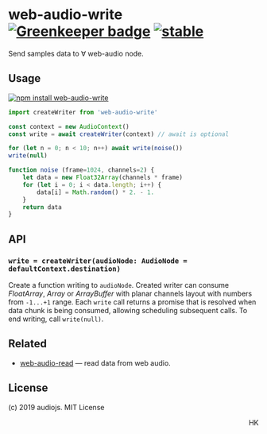 # web-audio-write [![Greenkeeper badge](https://badges.greenkeeper.io/audiojs/web-audio-write.svg)](https://greenkeeper.io/) [![stable](https://img.shields.io/badge/stability-unstable-green.svg)](http://github.com/badges/stability-badges)

Send samples data to ∀ web-audio node.

## Usage

[![npm install web-audio-write](https://nodei.co/npm/web-audio-write.png?mini=true)](https://npmjs.org/package/web-audio-write/)

```js
import createWriter from 'web-audio-write'

const context = new AudioContext()
const write = await createWriter(context) // await is optional

for (let n = 0; n < 10; n++) await write(noise())
write(null)

function noise (frame=1024, channels=2) {
	let data = new Float32Array(channels * frame)
	for (let i = 0; i < data.length; i++) {
		data[i] = Math.random() * 2. - 1.
	}
	return data
}
```

## API

### `write = createWriter(audioNode: AudioNode = defaultContext.destination)`

Create a function writing to `audioNode`. Created writer can consume _FloatArray_, _Array_ or _ArrayBuffer_ with planar channels layout with numbers from `-1...+1` range. Each `write` call returns a promise that is resolved when data chunk is being consumed, allowing scheduling subsequent calls. To end writing, call `write(null)`.

## Related

* [web-audio-read](https://github.com/audiojs/web-audio-read) — read data from web audio.

## License

(c) 2019 audiojs. MIT License

<p align="right">HK</p>

